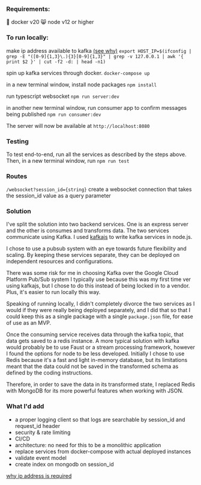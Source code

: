 
### Requirements:
 📇 docker v20
 😸 node v12 or higher


### To run locally:
make ip address available to kafka [(see why)](https://github.com/wurstmeister/kafka-docker/wiki/Connectivity)
`export HOST_IP=$(ifconfig | grep -E "([0-9]{1,3}\.){3}[0-9]{1,3}" | grep -v 127.0.0.1 | awk '{ print $2 }' | cut -f2 -d: | head -n1)`

spin up kafka services through docker.
`docker-compose up`

in a new terminal window, install node packages
`npm install`

run typescript websocket
`npm run server:dev`

in another new terminal window,
run consumer app to confirm messages being published
`npm run consumer:dev`

The server will now be available at `http://localhost:8080`

### Testing

To test end-to-end, run all the services as described by the steps above.
Then, in a new terminal window, run `npm run test`
### Routes
`/websocket?session_id={string}`
create a websocket connection that takes the session_id value as a query parameter


### Solution
I've split the solution into two backend services. One is an express server and the other is consumes and transforms data. The two services communicate using Kafka. I used [kafkajs](https://kafka.js.org/) to write kafka services in node.js.

I chose to use a pubsub system with an eye towards future flexibility and scaling. By keeping these services separate, they can be deployed on independent resources and configurations.

There was some risk for me in choosing Kafka over the Google Cloud Platform Pub/Sub system I typically use because this was my first time ver using kafkajs, but I chose to do this instead of being locked in to a vendor. Plus, it's easier to run locally this way.

Speaking of running locally, I didn't completely divorce the two services as I would if they were really being deployed separately, and I did that so that I could keep this as a single package with a single `package.json` file, for ease of use as an MVP.

Once the consuming service receives data through the kafka topic, that data gets saved to a redis instance. A more typical solution with kafka would probably be to use Faust or a stream processing framework, however I found the options for node to be less developed. Initially I chose to use Redis because it's a fast and light in-memory database, but its limitations meant that the data could not be saved in the transformed schema as defined by the coding instructions.

Therefore, in order to save the data in its transformed state, I replaced Redis with MongoDB for its more powerful features when working with JSON.


### What I'd add
- a proper logging client so that logs are searchable by session_id and request_id header
- security & rate limiting
- CI/CD
- architecture: no need for this to be a monolithic application
- replace services from docker-compose with actual deployed instances
- validate event model
- create index on mongodb on session_id



[why ip address is required](https://github.com/wurstmeister/kafka-docker/wiki/Connectivity)
